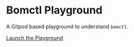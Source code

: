 # Bomctl Playground

A Gitpod based playground to understand `bomctl`.

[Launch the Playground](https://gitpod.io/?autostart=true#https://github.com/bomctl/bomctl-playground)
